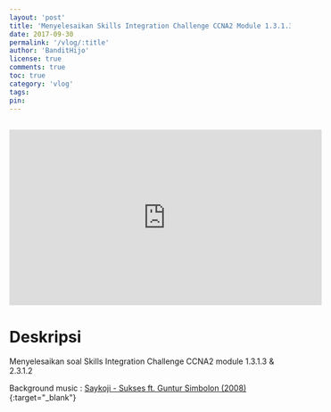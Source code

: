 ```yaml
---
layout: 'post'
title: 'Menyelesaikan Skills Integration Challenge CCNA2 Module 1.3.1.3 & 2.3.1.2'
date: 2017-09-30
permalink: '/vlog/:title'
author: 'BanditHijo'
license: true
comments: true
toc: true
category: 'vlog'
tags:
pin:
---
```


<div style="margin-top:30px;"></div>
<!-- EMBED CONTAINER: YOUTUBE -->
<div class='embed-container'>
<iframe width="560" height="315" src="https://www.youtube.com/embed/ZCUcWch0lmU" frameborder="0" allow="accelerometer; autoplay; encrypted-media; gyroscope; picture-in-picture" allowfullscreen></iframe>
</div>

# Deskripsi

Menyelesaikan soal Skills Integration Challenge CCNA2 module 1.3.1.3 & 2.3.1.2

Background music :
[Saykoji - Sukses ft. Guntur Simbolon (2008)](https://www.youtube.com/watch?v=4CLE-ad3458){:target="_blank"}
